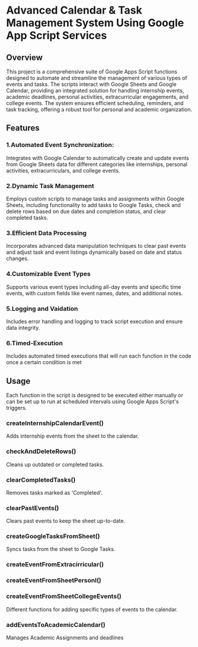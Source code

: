 # Advanced Calendar & Task Management System Using Google App Script Services

## Overview
This project is a comprehensive suite of Google Apps Script functions designed to automate and streamline the management of various types of events and tasks. The scripts interact with Google Sheets and Google Calendar, providing an integrated solution for handling internship events, academic deadlines, personal activities, extracurricular engagements, and college events. The system ensures efficient scheduling, reminders, and task tracking, offering a robust tool for personal and academic organization.

## Features
### 1.Automated Event Synchronization: 
Integrates with Google Calendar to automatically create and update events from Google Sheets data for different categories like internships, personal activities, extracurriculars, and college events.

### 2.Dynamic Task Management
Employs custom scripts to manage tasks and assignments within Google Sheets, including functionality to add tasks to Google Tasks, check and delete rows based on due dates and completion status, and clear completed tasks.

### 3.Efficient Data Processing
Incorporates advanced data manipulation techniques to clear past events and adjust task and event listings dynamically based on date and status changes.

### 4.Customizable Event Types
Supports various event types including all-day events and specific time events, with custom fields like event names, dates, and additional notes.

### 5.Logging and Vaidation
Includes error handling and logging to track script execution and ensure data integrity.

### 6.Timed-Execution
Includes automated timed executions that will run each function in the code once a certain condition is met

## Usage
Each function in the script is designed to be executed either manually or can be set up to run at scheduled intervals using Google Apps Script's triggers.

### createInternshipCalendarEvent()
Adds internship events from the sheet to the calendar.

### checkAndDeleteRows()
Cleans up outdated or completed tasks.

### clearCompletedTasks()
Removes tasks marked as 'Completed'.

### clearPastEvents()
Clears past events to keep the sheet up-to-date.

### createGoogleTasksFromSheet()
Syncs tasks from the sheet to Google Tasks.

### createEventFromExtracirricular()
### createEventFromSheetPersonl()
### createEventFromSheetCollegeEvents()
Different functions for adding specific types of events to the calendar.

### addEventsToAcademicCalendar()
Manages Academic Assignments and deadlines
